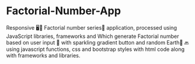 # Factorial-Number-App
Responsive 🖥️📲 Factorial number series🧮 application, processed using JavaScript libraries, frameworks and Which generate Factorial number based on user input 🔣 with sparkling gradient button and random Earth🧩 🔙 using javascript functions, css and bootstrap styles with html code along with frameworks and libraries.
